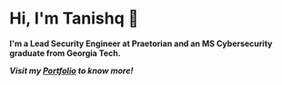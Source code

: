 # Hi, I'm Tanishq 👋

**I'm a Lead Security Engineer at Praetorian and an MS Cybersecurity graduate from Georgia Tech.**

***Visit my [Portfolio](https://tanishq.page) to know more!***
